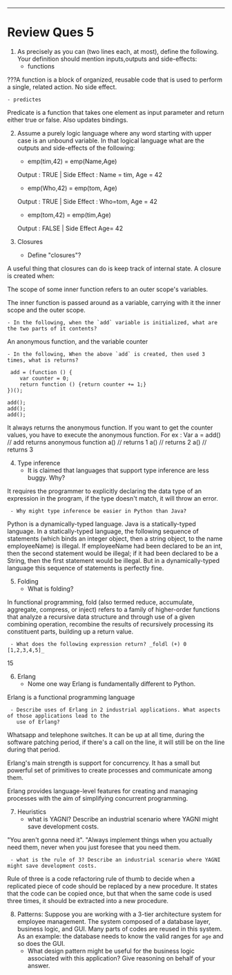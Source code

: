 ________________
# Review Ques 5



1. As precisely as you can (two lines each, at most), define the following.  Your definition should mention inputs,outputs and side-effects:
    - functions

???A function is a block of organized, reusable code that is used to perform a single, related action. No side effect.

    - predictes

Predicate is a function that takes one element as input parameter and return either true or false. Also updates bindings. 

2. Assume a purely logic language where any word starting with upper case is an unbound variable.
   In that logical language what are the outputs and side-effects of the following:
    - emp(tim,42) = emp(Name,Age)
    
    Output : TRUE | Side Effect : Name = tim, Age = 42
    
    - emp(Who,42)  =  emp(tom, Age)
    
    Output : TRUE | Side Effect : Who=tom, Age = 42
    
    - emp(tom,42) = emp(tim,Age)
    
    Output : FALSE | Side Effect Age= 42

3. Closures
    -  Define "closures"?

A useful thing that closures can do is keep track of internal state. A closure is created when:

The scope of some inner function refers to an outer scope's variables.

The inner function is passed around as a variable, carrying with it the inner scope and the outer scope.

    - In the following, when the `add` variable is initialized, what are the two parts of it contents?
    
 An anonymous function, and the variable counter

    - In the following, When the above `add` is created, then used 3 times, what is returns?             
```
 add = (function () {
    var counter = 0;
    return function () {return counter += 1;}
})();

add();
add();
add();
```

 It always returns the anonymous function. If you want to get the counter values, you have to execute the anonymous function. 
For ex : 
Var a = add() // add returns anonymous function
a() // returns 1
a() // returns 2
a() // returns 3

4. Type inference
     - It is claimed that languages that support type inference are less buggy. Why?

It requires the programmer to explicitly declaring the data type of an expression in the program, if the type doesn't match, it will throw an error.
     
     - Why might type inference be easier in Python than Java?

Python is a dynamically-typed language. Java is a statically-typed language. In a statically-typed language, the following sequence of statements (which binds an integer object, then a string object, to the name employeeName) is illegal. If employeeName had been declared to be an int, then the second statement would be illegal; if it had been declared to be a String, then the first statement would be illegal. But in a dynamically-typed language this sequence of statements is perfectly fine.


5. Folding
     - What is folding?

In functional programming, fold (also termed reduce, accumulate, aggregate, compress, or inject) refers to a family of higher-order functions that analyze a recursive data structure and through use of a given combining operation, recombine the results of recursively processing its constituent parts, building up a return value.

     - What does the following expression return? _foldl (+) 0 [1,2,3,4,5]_

15

6. Erlang
     - Nome one way Erlang is fundamentally different to Python.

Erlang is a functional programming language

     - Describe uses of Erlang in 2 industrial applications. What aspects of those applications lead to the
       use of Erlang?

Whatsapp and telephone switches. It can be up at all time, during the software patching period, if there's a call on the line, it will still be on the line during that period.

Erlang's main strength is support for concurrency. It has a small but powerful set of primitives to create processes and communicate among them.

Erlang provides language-level features for creating and managing processes with the aim of simplifying concurrent programming.


7. Heuristics
     - what is YAGNI? Describe an industrial scenario where YAGNI might save development costs.

"You aren't gonna need it". "Always implement things when you actually need them, never when you just foresee that you need them.


     - what is the rule of 3? Describe an industrial scenario where YAGNI might save development costs.

Rule of three is a code refactoring rule of thumb to decide when a replicated piece of code should be replaced by a new procedure. It states that the code can be copied once, but that when the same code is used three times, it should be extracted into a new procedure.

8. Patterns: Suppose you are working with a 3-tier architecture system for employee management. The system composed of  a database layer, business logic, and GUI. Many parts of codes are reused in this system. As an example: the database needs to know the valid ranges for `age` and so does the GUI.
     - What design pattern might be useful for the  business logic associated with this application? Give reasoning on behalf of your answer.


     
